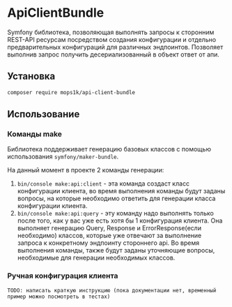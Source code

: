 # ApiClientBundle
Symfony библиотека, позволяющая выполнять запросы к сторонним REST-API ресурсам посредством создания конфигурации и
отдельно предварительных конфигураций для различных эндпоинтов. Позволяет выполнив запрос получить десериализованный в
объект ответ от апи.

## Установка
```bash
composer require mops1k/api-client-bundle
```

## Использование

### Команды make
Библиотека поддерживает генерацию базовых классов с помощью использования `symfony/maker-bundle`.

На данный момент в проекте 2 команды генерации:
1. `bin/console make:api:client` - эта команда создаст класс конфигурации клиента, во время выполнения команды
будут заданы вопросы, на которые необходимо ответить для генерации класса конфигурации клиента.
2. `bin/console make:api:query` - эту команду надо выполнять только после того, как у вас уже есть хотя бы 1
конфигурация клиента. Она выполняет генерацию Query, Response и ErrorResponse(если необходимо) классов, которые уже
отвечают за выполнение запроса к конкретному эндпоинту стороннего api. Во время выполнения команды, также будут заданы
уточняющие вопросы, необходимые для генерации необходимых классов.

### Ручная конфигурация клиента 
`TODO: написать краткую инструкцию (пока документации нет, временный пример можно посмотреть в тестах)`
